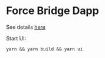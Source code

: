 # Force Bridge Dapp

See details <a href=""> here</a>

Start UI:

```
yarn && yarn build && yarn ui
```
